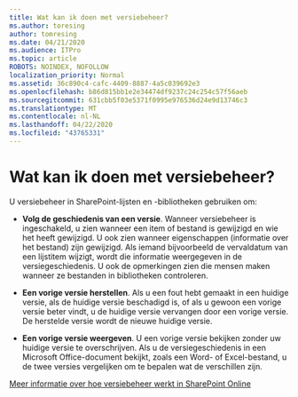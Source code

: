 ```yaml
---
title: Wat kan ik doen met versiebeheer?
ms.author: toresing
author: tomresing
ms.date: 04/21/2020
ms.audience: ITPro
ms.topic: article
ROBOTS: NOINDEX, NOFOLLOW
localization_priority: Normal
ms.assetid: 36c890c4-cafc-4409-8887-4a5c039692e3
ms.openlocfilehash: b86d815bb1e2e34474df9237c24c254c57f56aeb
ms.sourcegitcommit: 631cbb5f03e5371f0995e976536d24e9d13746c3
ms.translationtype: MT
ms.contentlocale: nl-NL
ms.lasthandoff: 04/22/2020
ms.locfileid: "43765331"
---
```

# <a name="what-can-i-do-with-versioning"></a>Wat kan ik doen met versiebeheer?

U versiebeheer in SharePoint-lijsten en -bibliotheken gebruiken om:
  
- **Volg de geschiedenis van een versie**. Wanneer versiebeheer is ingeschakeld, u zien wanneer een item of bestand is gewijzigd en wie het heeft gewijzigd. U ook zien wanneer eigenschappen (informatie over het bestand) zijn gewijzigd. Als iemand bijvoorbeeld de vervaldatum van een lijstitem wijzigt, wordt die informatie weergegeven in de versiegeschiedenis. U ook de opmerkingen zien die mensen maken wanneer ze bestanden in bibliotheken controleren. 
    
- **Een vorige versie herstellen**. Als u een fout hebt gemaakt in een huidige versie, als de huidige versie beschadigd is, of als u gewoon een vorige versie beter vindt, u de huidige versie vervangen door een vorige versie. De herstelde versie wordt de nieuwe huidige versie. 
    
- **Een vorige versie weergeven**. U een vorige versie bekijken zonder uw huidige versie te overschrijven. Als u de versiegeschiedenis in een Microsoft Office-document bekijkt, zoals een Word- of Excel-bestand, u de twee versies vergelijken om te bepalen wat de verschillen zijn. 
    
[Meer informatie over hoe versiebeheer werkt in SharePoint Online](https://go.microsoft.com/fwlink/?linkid=875710)
  

